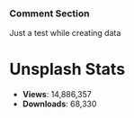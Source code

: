 ### Comment Section
Just a test while creating data

# Unsplash Stats
<!-- UNSPLASH-STATS:START -->
- **Views**: 14,886,357
- **Downloads**: 68,330
<!-- UNSPLASH-STATS:END -->
